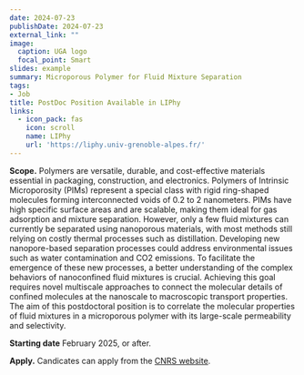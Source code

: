 ```yaml
---
date: 2024-07-23
publishDate: 2024-07-23
external_link: ""
image:
  caption: UGA logo
  focal_point: Smart
slides: example
summary: Microporous Polymer for Fluid Mixture Separation
tags:
- Job
title: PostDoc Position Available in LIPhy
links:
  - icon_pack: fas
    icon: scroll
    name: LIPhy
    url: 'https://liphy.univ-grenoble-alpes.fr/'
---
```

**Scope.** Polymers are versatile, durable, and cost-effective materials essential in packaging, construction, and electronics. Polymers of Intrinsic Microporosity (PIMs) represent a special class with rigid ring-shaped molecules forming interconnected voids of 0.2 to 2 nanometers. PIMs have high specific surface areas and are scalable, making them ideal for gas adsorption and mixture separation. However, only a few fluid mixtures can currently be separated using nanoporous materials, with most methods still relying on costly thermal processes such as distillation. Developing new nanopore-based separation processes could address environmental issues such as water contamination and CO2 emissions. To facilitate the emergence of these new processes, a better understanding of the complex behaviors of nanoconfined fluid mixtures is crucial. Achieving this goal requires novel multiscale approaches to connect the molecular details of confined molecules at the nanoscale to macroscopic transport properties. The aim of this postdoctoral position is to correlate the molecular properties of fluid mixtures in a microporous polymer with its large-scale permeability and selectivity.

**Starting date** February 2025, or after.

**Apply.** Candicates can apply from the [CNRS website](https://emploi.cnrs.fr/Offres/CDD/UMR5588-SIMGRA-001/Default.aspx?lang=EN).